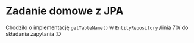 # Zadanie domowe z JPA

Chodziło o implementację `getTableName()` w `EntityRepository` /linia 70/ do składania zapytania :D